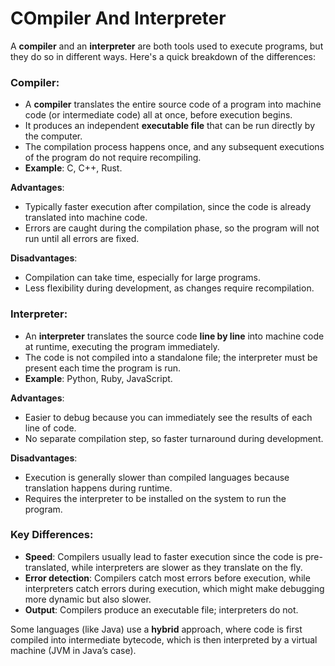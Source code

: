 # COmpiler And Interpreter
A **compiler** and an **interpreter** are both tools used to execute programs, but they do so in different ways. Here's a quick breakdown of the differences:

### Compiler:
- A **compiler** translates the entire source code of a program into machine code (or intermediate code) all at once, before execution begins.
- It produces an independent **executable file** that can be run directly by the computer.
- The compilation process happens once, and any subsequent executions of the program do not require recompiling.
- **Example**: C, C++, Rust.

**Advantages**:
  - Typically faster execution after compilation, since the code is already translated into machine code.
  - Errors are caught during the compilation phase, so the program will not run until all errors are fixed.

**Disadvantages**:
  - Compilation can take time, especially for large programs.
  - Less flexibility during development, as changes require recompilation.

### Interpreter:
- An **interpreter** translates the source code **line by line** into machine code at runtime, executing the program immediately.
- The code is not compiled into a standalone file; the interpreter must be present each time the program is run.
- **Example**: Python, Ruby, JavaScript.

**Advantages**:
  - Easier to debug because you can immediately see the results of each line of code.
  - No separate compilation step, so faster turnaround during development.

**Disadvantages**:
  - Execution is generally slower than compiled languages because translation happens during runtime.
  - Requires the interpreter to be installed on the system to run the program.

### Key Differences:
- **Speed**: Compilers usually lead to faster execution since the code is pre-translated, while interpreters are slower as they translate on the fly.
- **Error detection**: Compilers catch most errors before execution, while interpreters catch errors during execution, which might make debugging more dynamic but also slower.
- **Output**: Compilers produce an executable file; interpreters do not.

Some languages (like Java) use a **hybrid** approach, where code is first compiled into intermediate bytecode, which is then interpreted by a virtual machine (JVM in Java’s case).

